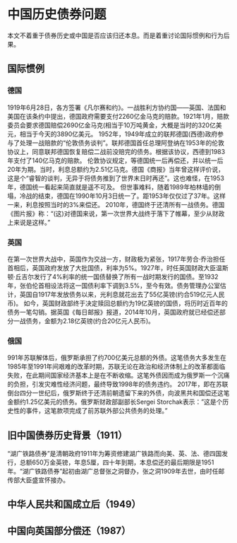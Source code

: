 
# 中国历史债券问题
本文不着重于债券历史或中国是否应该归还本息。而是着重讨论国际惯例和行为后果。

## 国际惯例
### 德国
1919年6月28日，各方签署《凡尔赛和约》。一战胜利方协约国——英国、法国和美国在该条约中提出，德国政府需要支付2260亿金马克的赔款。1921年1月，赔款委员会要求德国赔偿2690亿金马克(相当于10万吨黄金，大概是当时的320亿美元，相当于今天的3890亿美元。
1952年，1949年成立的联邦德国(西德)政府参与了处理一战赔款的“伦敦债务谈判”。联邦德国首任总理阿登纳在1953年的伦敦协议上，同意联邦德国恢复赔偿二战前没赔完的债务。根据该协议，西德到1983年支付了140亿马克的赔款。
伦敦协议规定，等德国统一后再偿还，并以统一后20年为期。当时，利息总额约为2.51亿马克。德国《商报》当年曾这样评价说，这是个“睿智的谈判，无异于将债务推到了世界末日时再还”。这也难怪，在1953年，德国统一看起来简直就是遥不可及。
但世事难料，随着1989年柏林墙的倒塌，冷战的结束，德国在1990年10月3日统一了。距1953年仅仅过了37年。这样一来，利息按照当时的3%来偿还。
2010年，德国终于还清所有一战债务。德国《图片报》称：“(这)对德国来说，第一次世界大战终于落下了帷幕，至少从财政上来说是这样。”

### 英国
在第一次世界大战中，英国作为交战一方，财政极为紧张，1917年劳合·乔治担任首相后，英国政府发放了大批国债，利率为5%。1927年，时任英国财政大臣温斯顿·丘吉尔发行了4%利率的统一国债替换了所有一战时期发行的国债。至1932年，张伯伦首相设法将这一国债利率下调到3.5%，至今有效。债务管理办公室估计，英国自1917年发放债务以来，光利息就花出去了55亿英镑(约合519亿元人民币)。
如今，英国财政部终于决定赎回总额约为19亿英镑的国债，将历时近百年的债务一笔勾销。据英国《每日邮报》报道，2014年10月，英国政府就已经偿还部分一战债务，金额为2.18亿英镑(约合20亿元人民币)。

### 俄国
991年苏联解体后，俄罗斯承担了约700亿美元总额的外债。这笔债务大多发生在1985年至1991年间艰难的改革时期，苏联无论在政治和经济体制上的改革都面临失败，在此期间国家经济基本上是在不断收缩。这笔外债因而成为俄罗斯一个沉痛的负担，引发灾难性经济问题，最终导致1998年的债务违约。
2017年，即在苏联倒台四分一世纪后，俄罗斯终于还清前朝遗留下来的外债，向波黑共和国偿还这笔金额约1.25亿美元的债务。俄罗斯财政部副部长Sergei Storchak表示：”这是个历史性的事件，这笔款项完成了前苏联外部公共债务的处理。”

## 旧中国债券历史背景（1911）
“湖广铁路债券”是清朝政府1911年为筹资修建湖广铁路而向美、英、法、德四国发行，总额650万金英镑，年息5厘，四十年到期，本息偿还的最后期限是1951年。“湖广铁路债券”起初由湖广总督张之洞督办，张之洞1909年去世，由时任邮传部大臣盛宣怀接办。

## 中华人民共和国成立后（1949）


## 中国向英国部分偿还（1987）

